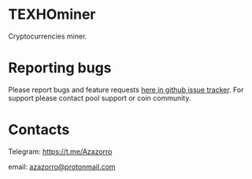 # TEXHOminer
Cryptocurrencies miner.

# Reporting bugs
Please report bugs and feature requests [here in github issue tracker](https://github.com/Azazorro/TEXHOminer/issues). For support please contact pool support or coin community.

# Contacts
Telegram: https://t.me/Azazorro

email: azazorro@protonmail.com
